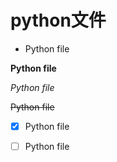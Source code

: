 # python文件

- Python file

**Python file**

*Python file*

~~Python file~~

- [x] Python file

- [ ] Python file
